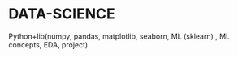 # DATA-SCIENCE
Python+lib(numpy, pandas, matplotlib, seaborn, ML (sklearn) , ML concepts, EDA, project)

